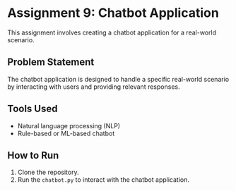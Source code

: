 # Assignment 9: Chatbot Application

This assignment involves creating a chatbot application for a real-world scenario.

## Problem Statement
The chatbot application is designed to handle a specific real-world scenario by interacting with users and providing relevant responses.

## Tools Used
- Natural language processing (NLP)
- Rule-based or ML-based chatbot

## How to Run
1. Clone the repository.
2. Run the `chatbot.py` to interact with the chatbot application.
